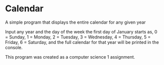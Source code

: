 # Calendar
A simple program that displays the entire calendar for any given year

Input any year and the day of the week the first day of January starts as,
    0 = Sunday,
    1 = Monday,
    2 = Tuesday,
    3 = Wednesday,
    4 = Thursday,
    5 = Friday,
    6 = Saturday,
and the full calendar for that year will be printed in the console.

This program was created as a computer science 1 assignment.
